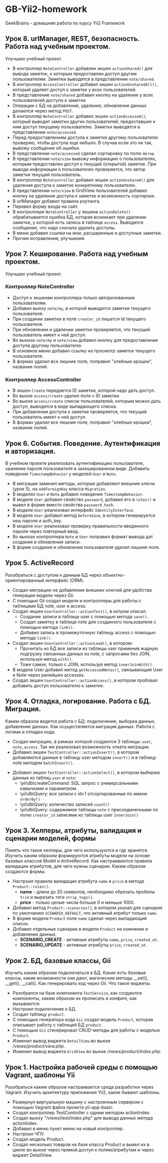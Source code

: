 # GB-Yii2-homework
GeekBrains - домашняя работа по курсу Yii2 Framework

## Урок 8. urlManager, REST, безопасность. Работа над учебным проектом.

Улучшаю учебный проект.

* В контроллер `NoteController` добавлен экшен `actionShared()` для вывода заметок, к которым предоставлен доступ другим пользователям. Заметки выводятся в представлении `note/shared`.
* В контроллер `AccessController` добавил экшен `actionUnsharedAll()`, который удаляет доступ к заметке у всех пользователей.
* В представление `note/shared` добавил кнопку на удаление у всех пользователей доступа к заметке.
* Операции с БД на добавление, удаление, обновление данных делаются через метод `POST`.
* В контроллер `NoteController` добавил экшен `actionAccessed()`, который выводит заметки других пользователей, предоставшие к ним доступ текущему пользователю. Заметки выводятся в представлении `note/accessed`.
* Перед предоставлением доступа к заметке другому пользователю проверяю, чтобы доступа еще небыло. В случае если это не так, вывожу сообщение об ошибки. 
* В представлении `note/accessed` сделал сортировку по полю `Автор`.
* В представлении `note/view` вывожу информацию о пользователях, которым предоставлен доступ к текущей (открытой) заметке. При выводе информации о пользователях проверяется, что автор заметки текущий пользователь.
* В контроллер `NoteController` добавил экшен `actionUnshared()` для удаления доступа к заметке конкретному пользователю.
* В представлении `note/view` в GridView пользователей добавил кнопку на удаление доступа к заметке и возможность сортироки.
* В urlManager добавил правила роутинга.
* Перевел форму входа на сайт.
* В контроллере `NoteController` у экшена `actionDelete()` обрабатывается ошибка БД, которая возникает при удалении заметки, у которой есть запись в таблице `access`. Выводится сообщение, что надо сначала удалить доступы.
* В меню добавил ссылки на мои, расшаренные и доступные заметки.
* Прочие исправления, улучшения.

## Урок 7. Кеширование. Работа над учебным проектом.

Улучшаю учебный проект.

### Контроллер NoteController

* Доступ к экшенам контроллера только авторизованным пользователям.
* Добавил вьюху `note/my`, в которой выводится заметки текущего пользователя.
* При создании заметки в поле `creator_id` пишется id текущего пользователя.
* При обновлении и удалении заметки проверяется, что текущий пользователь имеет к ней доступ.
* Во вьюхах `note/my` и `note/view` добавил кнопку для предоставление доступа другому пользователю.
* В основное меню добавил ссылку на просмотр заметок текущего пользователя.
* В формах удалил все лишние поля, поправил "хлебные крошки", название полей.

### Контроллер AccessController

* В экшен `Create` передается ID заметки, которой надо дать доступ.
* Во вьюхе `access/create` удалил поле с ID заметки.
* Во вьюхе `access/create` список пользователей, которым можно дать доступ, выводится в виде выпадающего списка.
* При добавлении доступа к заметке проверяется, что текущий пользователь имеет к ней доступ.
* В формах удалил все лишние поля, поправил "хлебные крошки", название полей.

## Урок 6. События. Поведение. Аутентификация и авторизация.

В учебном проекте реализовать аутентификацию пользователя, хранение пароля пользователя в захешированном виде. Добавить поведение `TimestampBehavior` у моделей `User` и `Note`.

* В миграции заменил методы, которые добавляют внешние ключи (урок 5), на `addForeignKey` класса `Migration`.
* В моделях `User` и `Note` добавил поведение `TimestampBehavior`.
* В моделе `User` добавил свойство `password`, добавил его в `rules()` и вывел в
  форме вместо свойства `password_hash`.
* В моделе `User` реализовал интерфейс `IdentityInterface`.
* В моделе `User` добавил метод `beforeSave`, в котором генерируется хеш пароля и auth_key.
* В моделе `User` реализовал проверку правильности введенного пароля через повторный ввод.
* Во вьюхах контроллера `Note` и `User` поправил формат вывода дат создания и обновления записи.
* В форме создания и обновления пользователя удалил лишние поля.

## Урок 5. ActiveRecord

Разобраться с доступом к данным БД через объектно-ориентированный интерфейс (ORM).

* Создал миграцию на добавление внешних ключей для удобства генерации модели через Gii.
* С помощью Gii создал модели и контроллеры для работы с таблицами БД note, user и access.
* Создал экшен `UserController::actionTest()`, в котром описал:
    * Создание записи в таблице user с помощью метода `save()`.
    * Создал заметку в таблице note для созданного пользователя с помощью метода `link()`.
    * Добавил запись в промежуточную таблицу access с помощью метода `link()`.
* Создал экшен `UserController::actionLoad()`, в котором:
    * Прочитать из БД все записи из таблицы user применив жадную подгрузку связанных данных из note, с запросами без JOIN, используя метод `with()`.
    * Тоже самое, только c JOIN, используя метод `innerJoinWith()`.
* В моделе User добавил метод `getAccessedNotes()`, связывающий User и Note через релейшен accesses.
* Создал экшен `UserController::actionAccess()`, в котором пробовал добавить доступ пользователю к заметке.

## Урок 4. Отладка, логирование. Работа с БД. Миграция.

Каким образом ведется работа с БД: подключение, выборка данных, добавление данных. Как осуществляется миграция данных. Работа с логами и отладка кода.

* Создал миграцию, в рамках которой создаются 3 таблицы: `user`, `note`, `access`. Так же реализовал возможность отката миграции.
* Добавил экшен `TestController::actionInsert()`, в котором добавляются данные в таблицу user методом `insert()` и в таблицу note методом `batchInsert()`.
+ Добавил экшен `TestController::actionSelect()`, в котором выбираю данные из таблиц `user` и `note`:
    * \yii\db\createCommand: SQL запрос с универсальными кавычками и параметром.
    * \yii\db\Query: все записи с id>1 отсортированные по имени `orderBy()`
    * \yii\db\Query: количество записей `count()`
    * \yii\db\Query: содержимое таблицы `note` с присоединенными по полю `creator_id` записями из таблицы user `innerJoin()`

## Урок 3. Хелперы, атрибуты, валидация и сценарии моделей, формы

Понять что такое хелперы, для чего используются и где хранятся. Изучить каким образом формируются атрибуты модели на основе базовых классов Model и ActiveRecord. Как настраиваются правила валидации атрибутов, для чего нужны сценарии. Каким образом создаются формы.

* Настроил правила валидации атрибута `name` и `price` в методе `Product::rules()`.
    * **name** - длина до 20 символов, необходимо обрезать пробелы `trim` и вырезать тэги `strip_tags()`.
    * **price** - только целые числа больше 0 и меньше 1000.
* Добавил метод `Product::scenarios()`, в котором указал для сценария по умолчанию `SCENARIO_DEFAULT`, что активный атрибут только `name`.
* В форме модели `Product` поле `name` сделал через выпадающий список.
* Добавил отдельные сценарии в модели `Product` на измнение и добавление данных.
    * **SCENARIO_CREATE** - активные атрибуты `name`, `price`, `created_at`.
    * **SCENARIO_UPDATE** - активные атрибуты `price`, `created_at`.

## Урок 2. БД, базовые классы, Gii

Изучить каким образом подключаться в БД. Какие есть базовые классы, какие возможности они дают, магические методы __set(), __get(), __call(). Как генерировать код через Gii. Что такое виджеты.

* Разобрался на базе компонента `TestService`, как создаются компоненты, каким образом их прописать в конфиге, как вызываются.
* Настроил подключение к БД. 
* Создал таблицу `product`. 
* C помощью генератора кода `Gii` создал модель `Product`, которая описывает работу с таблицей БД `product`. 
* C помощью `Gii` сгенерировал CRUD-методы для работы с моделью `Product`.
* Изменил вывод виджета `DetailView` во вьюхе _/views/product/view.php_.
* Изменил вывод виджета `GridView` во вьюхе _/views/product/index.php_.

## Урок 1. Настройка рабочей среды с помощью Vagrant, шаблоны Yii

Разобраться каким образом настраивается среда разработки через Vagrant. Изучить архитектуру приложения Yii2, какие бывают шаблоны. 

* Развернул виртуальную машину c настроенным сервером с помощью Vagrant файла проекта yii-app-basic.
* Создал контроллер TestController с одним методом actionIndex.
* Создал вьюху "/views/test/index.php" для вывода данных метода actionIndex.
* Добавил в меню пункт меню на новый контроллер.
* Настроил ЧПУ.
* Создал модель Product.
* Создал несколько товаров на базе класса Product и вывел их в цикле во вьюхе через прямой доступ к полям/атрибутам и через виджет DetailView.
